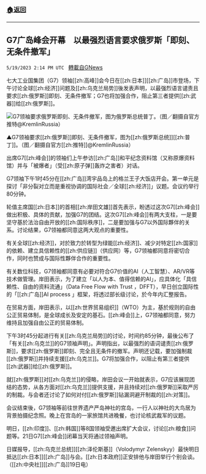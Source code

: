 ###  [:house:返回](README.md)
---


## G7广岛峰会开幕　以最强烈语言要求俄罗斯「即刻、无条件撤军」
`5/19/2023 2:14 PM UTC ` [轉載自GNews](https://gnews.org/articles/1314478)


七大工业国集团（G7）领袖[[zh:高峰]]会今日在[[zh:日本]][[zh:广岛]]市登场，下午讨论全球[[zh:经济]]问题及[[zh:乌克兰局势]]後发表声明，以最强烈语言谴责且要求[[zh:俄罗斯]]即刻、无条件撤军；G7也将加强合作，阻止第三者提供[[zh:武器]]给[[zh:俄罗斯]]。

![G7领袖要求俄罗斯即刻、无条件撤军，图为俄罗斯总统普丁。（图／翻摄自官方推特@KremlinRussia）](https://attach.setn.com/newsimages/2021/05/15/3155477-PH.jpg "G7领袖要求俄罗斯即刻、无条件撤军，图为俄罗斯总统普丁。（图／翻摄自官方推特@KremlinRussia）")

▲G7领袖要求[[zh:俄罗斯]]即刻、无条件撤军，图为[[zh:俄罗斯总统]][[zh:普丁]]。（图／翻摄自官方[[zh:推特]]@KremlinRussia）

出席G7[[zh:峰会]]的领袖们上午参访[[zh:广岛]]和平纪念资料馆（又称原爆资料馆）并与「被爆者」（受[[zh:原子弹]]轰炸之害者）对话。

G7领袖下午1时45分在[[zh:广岛]]湾宇品岛上的格兰王子大饭店开会。第一单元是探讨「非分裂对立而是重视协调的国际社会／全球[[zh:经济]]」议题。会议约举行80分钟。

轮值主席国[[zh:日本]]的首相[[zh:岸田文雄]]首先表示，盼透过这次G7[[zh:峰会]]做出积极、具体的贡献，加强G7的团结。这次G7[[zh:峰会]]有两大支柱，一是要坚守基於法治自由开放的[[zh:国际秩序]]，二是要加强与G7以外国际夥伴的关系。讨论结果，G7领袖都同意这两大观点的重要性。

有关全球[[zh:经济]]，对於致力於转型为绿能[[zh:经济]]、减少对特定[[zh:国家]]的依赖、建立具信赖性的[[zh:供应链]]（供应网）等，G7领袖都同意将密切合作，同时也赞成与国际性夥伴合作的重要性。

有关数位科技，G7领袖都同意有必要对符合G7价值的AI（人工智慧）、AR/VR等技术做管理。岸田表示，为了建立「以人为本、值得信赖的AI」，应具体化「具信赖性、自由的资料流通」（Data Free Flow with Trust ，DFFT），早日创立国际性的「[[zh:广岛]]AI process 」框架，将透过部长级讨论，於今年内汇整报告。

在贸易方面，岸田表示，以[[zh:世界贸易组织]]（WTO）为主，基於规则的自由公正贸易体制，是全球成长及安定的基石。[[zh:峰会]]上，G7领袖都同意，努力维持且加强自由公正的贸易体制。

下午3时45分起进行有关[[zh:乌克兰局势]]的讨论，时间约85分钟，最後公布了「有关[[zh:乌克兰]]的G7领袖声明」。声明指出，以最强烈的语词谴责[[zh:俄罗斯]]，要求[[zh:俄罗斯]]即刻、完全且无条件的撤军。声明还记载，要加强制裁[[zh:俄罗斯]]并持续支援[[zh:乌克兰]]。G7将加强合作，以阻止有第三者提供[[zh:武器]]给[[zh:俄罗斯]]。

就[[zh:俄罗斯]]对[[zh:乌克兰]]的侵略，岸田会议一开始就表示，G7应该展现团结的态势，从各方面对[[zh:乌克兰]]提供支援，并且持续对[[zh:俄罗斯]]采取严厉的制裁。与会者还讨论了如何对付[[zh:俄罗斯]]钻漏洞避开制裁的[[zh:对策]]。

会议结束後，G7领袖等前往世界遗产严岛神社的宫岛，一行人以神社的大鸟居为背景拍摄纪念照。晚上在宫岛的一家旅馆共进晚餐，也讨论核武裁军的议题。

明日，[[zh:印度]]、[[zh:韩国]]等8国领袖受邀出席扩大会议，讨论[[zh:粮食]]问题等。21日G7[[zh:峰会]]闭幕当天将通过领袖声明。

日媒报导，[[zh:乌克兰总统]][[zh:泽伦斯基]]（Volodymyr Zelenskyy）最快明日抵达[[zh:日本]][[zh:广岛]]与会。[[zh:日本政府]]正安排他与岸田举行个别会谈。（[[zh:中央社]][[zh:广岛]]19日电）

